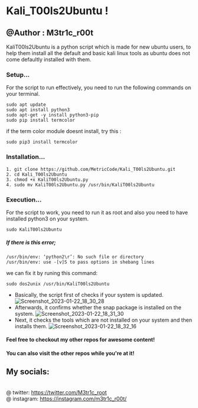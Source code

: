 # Kali_T00ls2Ubuntu !
## @Author : M3tr1c_r00t
KaliT00ls2Ubuntu is a python script which is made for new ubuntu users, to help them install all the default and basic kali linux tools as ubuntu does not come defaultly installed with them.

### Setup...
For the script to run effectively, you need  to run the following commands on your terminal.
```
sudo apt update
sudo apt install python3
sudo apt-get -y install python3-pip
sudo pip install termcolor
```
if the term color module doesnt install, try this :
```
sudo pip3 install termcolor
```

### Installation...
```
1. git clone https://github.com/MetricCode/Kali_T00ls2Ubuntu.git
2. cd Kali_T00ls2Ubuntu
3. chmod +x KaliT00ls2Ubuntu.py
4. sudo mv KaliT00ls2Ubuntu.py /usr/bin/KaliT00ls2Ubuntu
```
### Execution...
For the script to work, you need to run it as root and also you need to have installed python3 on your system.
```
sudo KaliT00ls2Ubuntu
```
##### If there is this error;
```
/usr/bin/env: ‘python2\r’: No such file or directory
/usr/bin/env: use -[v]S to pass options in shebang lines
```
we can fix it by runing this command:
```
sudo dos2unix /usr/bin/KaliT00ls2Ubuntu
```
- Basically, the script first of checks if your system is updated.
![Screenshot_2023-01-22_18_30_28](https://user-images.githubusercontent.com/99975622/213934371-b65c4396-7288-4974-b8ee-344599b31b10.png)
- Afterwards, it confirms whether the snap package is installed on the system. 
![Screenshot_2023-01-22_18_31_30](https://user-images.githubusercontent.com/99975622/213934390-92b3a2ba-ec43-4dbd-9ab4-fc64c0fe5a07.png)
- Next, it checks the tools which are not installed on your system and then installs them. 
![Screenshot_2023-01-22_18_32_16](https://user-images.githubusercontent.com/99975622/213934404-3e2d87d4-5de8-4bff-b0de-764eb1e16b38.png)

#### Feel free to checkout my other repos for awesome content!
#### You can also visit the other repos while you're at it! 
## My socials:
<br>@ twitter: https://twitter.com/M3tr1c_root
<br>@ instagram: https://instagram.com/m3tr1c_r00t/
